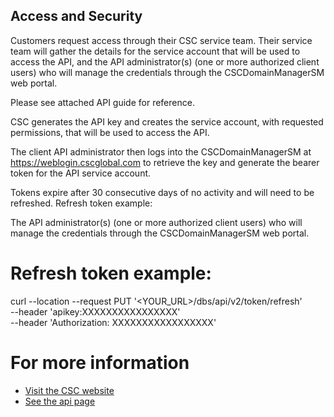 ## Access and Security
Customers request access through their CSC service team.  Their service team will gather the details for
the service account that will be used to access the API, and
the API administrator(s) (one or more authorized client users) who will manage the credentials through the CSCDomainManagerSM web portal.
 
Please see attached API guide for reference.
 
CSC generates the API key and creates the service account, with requested permissions, that will be used to access the API.
 
The client API administrator then logs into the CSCDomainManagerSM at https://weblogin.cscglobal.com to retrieve the key and generate the bearer token for the API service account.

Tokens expire after 30 consecutive days of no activity and will need to be refreshed.
Refresh token example:

The API administrator(s) (one or more authorized client users) who will manage the credentials through the CSCDomainManagerSM web portal.

# Refresh token example:
curl --location --request PUT '<YOUR_URL>/dbs/api/v2/token/refresh' \
--header 'apikey:XXXXXXXXXXXXXXXX' \
--header 'Authorization: XXXXXXXXXXXXXXXXX'

# For more information
- [Visit the CSC website](https://www.cscdbs.com/)
- [See the api page](https://www.cscglobal.com/cscglobal/docs/dbs/domainmanager/api-v2/#/)